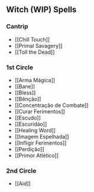 ## Witch (WIP) Spells

### Cantrip
- [[Chill Touch]]
- [[Primal Savagery]]
- [[Toll the Dead]]

### 1st Circle
- [[Arma Mágica]]
- [[Bane]]
- [[Bless]]
- [[Bênção]]
- [[Concentração de Combate]]
- [[Curar Ferimentos]]
- [[Escudo]]
- [[Escuridão]]
- [[Healing Word]]
- [[Imagem Espelhada]]
- [[Infligir Ferimentos]]
- [[Perdição]]
- [[Primor Atlético]]

### 2nd Circle
- [[Aid]]